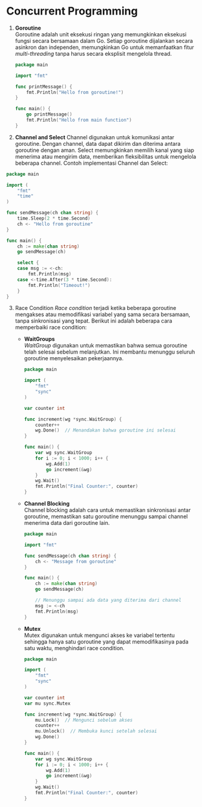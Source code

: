 # Concurrent Programming

1. **Goroutine**  
   Goroutine adalah unit eksekusi ringan yang memungkinkan eksekusi fungsi secara bersamaan dalam Go. Setiap goroutine dijalankan secara asinkron dan independen, memungkinkan Go untuk memanfaatkan fitur *multi-threading* tanpa harus secara eksplisit mengelola thread.
   ```go
   package main

   import "fmt"

   func printMessage() {
       fmt.Println("Hello from goroutine!")
   }

   func main() {
       go printMessage()
       fmt.Println("Hello from main function")
   }
   ```

2. **Channel and Select** 
Channel digunakan untuk komunikasi antar goroutine. Dengan channel, data dapat dikirim dan diterima antara goroutine dengan aman. Select memungkinkan memilih kanal yang siap menerima atau mengirim data, memberikan fleksibilitas untuk mengelola beberapa channel.
Contoh implementasi Channel dan Select:
```go
package main

import (
    "fmt"
    "time"
)

func sendMessage(ch chan string) {
    time.Sleep(2 * time.Second)
    ch <- "Hello from goroutine"
}

func main() {
    ch := make(chan string)
    go sendMessage(ch)

    select {
    case msg := <-ch:
        fmt.Println(msg)
    case <-time.After(3 * time.Second):
        fmt.Println("Timeout!")
    }
}

```

3. Race Condition
*Race condition* terjadi ketika beberapa goroutine mengakses atau memodifikasi variabel yang sama secara bersamaan, tanpa sinkronisasi yang tepat. Berikut ini adalah beberapa cara memperbaiki race condition:

   - **WaitGroups**  
     *WaitGroup* digunakan untuk memastikan bahwa semua goroutine telah selesai sebelum melanjutkan. Ini membantu menunggu seluruh goroutine menyelesaikan pekerjaannya.

     ```go
     package main

     import (
         "fmt"
         "sync"
     )

     var counter int

     func increment(wg *sync.WaitGroup) {
         counter++
         wg.Done()  // Menandakan bahwa goroutine ini selesai
     }

     func main() {
         var wg sync.WaitGroup
         for i := 0; i < 1000; i++ {
             wg.Add(1)
             go increment(&wg)
         }
         wg.Wait()
         fmt.Println("Final Counter:", counter)
     }
     ```

   - **Channel Blocking**  
     Channel blocking adalah cara untuk memastikan sinkronisasi antar goroutine, memastikan satu goroutine menunggu sampai channel menerima data dari goroutine lain.

     ```go
     package main

     import "fmt"

     func sendMessage(ch chan string) {
         ch <- "Message from goroutine"
     }

     func main() {
         ch := make(chan string)
         go sendMessage(ch)

         // Menunggu sampai ada data yang diterima dari channel
         msg := <-ch
         fmt.Println(msg)
     }
     ```

   - **Mutex**  
     Mutex digunakan untuk mengunci akses ke variabel tertentu sehingga hanya satu goroutine yang dapat memodifikasinya pada satu waktu, menghindari race condition.

     ```go
     package main

     import (
         "fmt"
         "sync"
     )

     var counter int
     var mu sync.Mutex

     func increment(wg *sync.WaitGroup) {
         mu.Lock()  // Mengunci sebelum akses
         counter++
         mu.Unlock()  // Membuka kunci setelah selesai
         wg.Done()
     }

     func main() {
         var wg sync.WaitGroup
         for i := 0; i < 1000; i++ {
             wg.Add(1)
             go increment(&wg)
         }
         wg.Wait()
         fmt.Println("Final Counter:", counter)
     }
     ```
